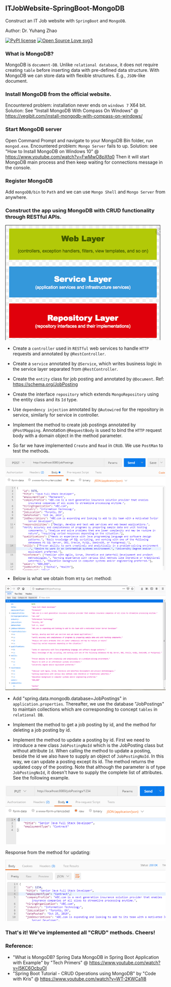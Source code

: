 ## ITJobWebsite-SpringBoot-MongoDB
Construct an IT Job website with `SpringBoot` and `MongoDB`.

Author: Dr. Yuhang Zhao

[![PyPI license](https://img.shields.io/pypi/l/ansicolortags.svg)](https://pypi.python.org/pypi/ansicolortags/)
[![Open Source Love svg3](https://badges.frapsoft.com/os/v3/open-source.svg?v=103)](https://github.com/ellerbrock/open-source-badges/)

### What is MongoDB?
MongoDB is `document-DB`. 
Unlike `relational database`,
it does not require creating `table` before inserting data with pre-defined data structure.
With MongoDB we can store data with flexible structures. E.g., `JSON`-like document. 

### Install MongoDB from the official website.
Encountered problem: installation never ends on `windows 7` X64 bit.
Solution: See "Install MongoDB With Compass On Windows" 
@ https://vegibit.com/install-mongodb-with-compass-on-windows/

### Start MongoDB server
Open Command Prompt and navigate to your MongoDB Bin folder,
run `mongod.exe`. 
Encountered problem: `Mongo Server` fails to up.
Solution: see "How to Install MongoDB on Windows 10"
@ https://www.youtube.com/watch?v=FwMwO8pXfq0
Then it will start MongoDB main process 
and then keep waiting for connections message in the console.

### Register MongoDB
Add `mongoDB/bin` to `Path` and we can use `Mongo Shell` and `Mongo Server` from anywhere.

### Construct the app using MongoDB with CRUD functionality through RESTful APIs. 

![Architecture](https://github.com/yuhang2685/ITJobWebsite-SpringBoot-MongoDB/blob/master/ApplicationLayers.png)

- Create a `controller` used in `RESTful` web services to handle `HTTP` requests and annotated by `@RestController`.

- Create a `service` annotated by `@Service`, which writes business logic in the service layer separated from `@RestController`.

- Create the `entity` class for job posting and annotated by `@Document`.
Ref: https://schema.org/JobPosting

- Create the interface `repository` which extends `MongoRepository` using
the entity class and its `Id` type. 

- Use `dependency injection` annotated by `@Autowired` for the repository in service,
similarly for service in controller. 

- Implement the method to create job postings annotated by `@PostMapping`. 
Annotation `@RequestBody` is used to bind the `HTTP` request body 
with a domain object in the method parameter. 

- So far we have implemented `Create` and `Read` in `CRUD`. We use `PostMan` to test the methods.

![Post](https://github.com/yuhang2685/ITJobWebsite-SpringBoot-MongoDB/blob/master/Post.png)

- Below is what we obtain from `Http` `Get` method:

![GetAll](https://github.com/yuhang2685/ITJobWebsite-SpringBoot-MongoDB/blob/master/Get.png)

- Add "spring.data.mongodb.database=JobPostings" in `application.properties`.
Thereafter, we use the database "JobPostings" to maintain collections which are
corresponding to concept `tables` in `relational DB`.

- Implement the method to get a job posting by id, 
and the method for deleting a job posting by id.

- Implement the method to update a posting by id.
First we need to introduce a new class `JobPostingNoId` which is the JobPosting class but without attribute `Id`.
When calling the method to update a posting,
beside the id we also have to supply an object of `JobPostingNoId`.
In this way, we can update a posting except its id.
The method returns the updated copy of the posting.
Note that although the parameter is of type `JobPostingNoId`,
it doesn't have to supply the complete list of attributes.
See the following example.

![Update](https://github.com/yuhang2685/ITJobWebsite-SpringBoot-MongoDB/blob/master/Update.png)

Response from the method for updating:

![UpdateResponse](https://github.com/yuhang2685/ITJobWebsite-SpringBoot-MongoDB/blob/master/UpdateResponse.png)

### That's it! We've implemented all "CRUD" methods. Cheers!

### Reference:
- "What is MongoDB? Spring Data MongoDB in Spring Boot Application with Example" by "Tech Primers" @ https://www.youtube.com/watch?v=l5KC6OcbuOI
- "Spring Boot Tutorial - CRUD Operations using MongoDB" by "Code with Kris" @ https://www.youtube.com/watch?v=WT-2KWCa1l8

